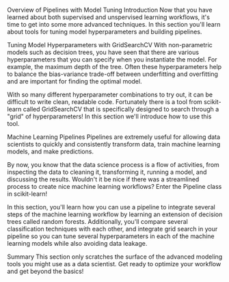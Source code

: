 Overview of Pipelines with Model Tuning
Introduction
Now that you have learned about both supervised and unspervised learning workflows, it's time to get into some more advanced techniques. In this section you'll learn about tools for tuning model hyperparameters and building pipelines.

Tuning Model Hyperparameters with GridSearchCV
With non-parametric models such as decision trees, you have seen that there are various hyperparameters that you can specify when you instantiate the model. For example, the maximum depth of the tree. Often these hyperparameters help to balance the bias-variance trade-off between underfitting and overfitting and are important for finding the optimal model.

With so many different hyperparameter combinations to try out, it can be difficult to write clean, readable code. Fortunately there is a tool from scikit-learn called GridSearchCV that is specifically designed to search through a "grid" of hyperparameters! In this section we'll introduce how to use this tool.

Machine Learning Pipelines
Pipelines are extremely useful for allowing data scientists to quickly and consistently transform data, train machine learning models, and make predictions.

By now, you know that the data science process is a flow of activities, from inspecting the data to cleaning it, transforming it, running a model, and discussing the results. Wouldn't it be nice if there was a streamlined process to create nice machine learning workflows? Enter the Pipeline class in scikit-learn!

In this section, you'll learn how you can use a pipeline to integrate several steps of the machine learning workflow by learning an extension of decision trees called random forests. Additionally, you'll compare several classification techniques with each other, and integrate grid search in your pipeline so you can tune several hyperparameters in each of the machine learning models while also avoiding data leakage.

Summary
This section only scratches the surface of the advanced modeling tools you might use as a data scientist. Get ready to optimize your workflow and get beyond the basics!
